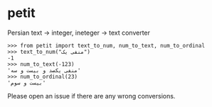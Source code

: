 # petit
Persian text -> integer, ineteger -> text converter

    >>> from petit import text_to_num, num_to_text, num_to_ordinal
    >>> text_to_num("منفی یک")
    -1
    >>> num_to_text(-123)
    'منفی یکصد و بیست و سه'
    >>> num_to_ordinal(23)
    'بیست و سوم'

Please open an issue if there are any wrong conversions.
